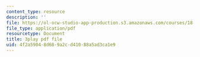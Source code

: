 ```yaml
---
content_type: resource
description: ''
file: https://ol-ocw-studio-app-production.s3.amazonaws.com/courses/18-03sc-differential-equations-fall-2011/4f2a59048d689a2cd41088a5ad3ca1e9_JbuG6u2ko_0.pdf
file_type: application/pdf
resourcetype: Document
title: 3play pdf file
uid: 4f2a5904-8d68-9a2c-d410-88a5ad3ca1e9
---
```

